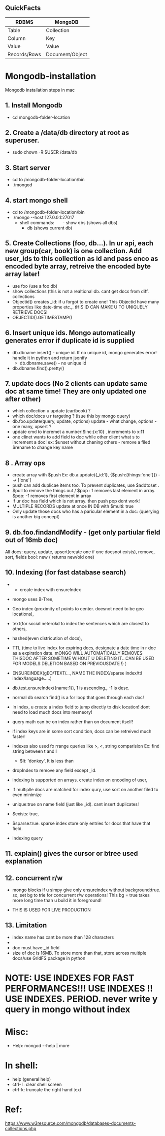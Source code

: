 ## QuickFacts

| RDBMS| MongoDB  | 
|------|----------|
| Table|Collection| 
|Column|Key       |  
|Value	|Value|
|Records/Rows	 |Document/Object|

# Mongodb-installation
Mongodb installation steps in mac

## 1. Install Mongodb 
  - cd mongodb-folder-location
  
## 2. Create a /data/db directory at root as superuser. 
- sudo chown -R $USER /data/db
  
## 3. Start server
  - cd to /mongodb-folder-location/bin
  - ./mongod
  
## 4. start mongo shell
  -  cd to /mongodb-folder-location/bin
  - ./mongo --host 127.0.0.1:27017
      - shell commands: 
        - show dbs (shows all dbs)
        - db (shows current db)
       
## 5. Create Collections (foo, db...). In ur api, each new group(car, book) is one collection. Add user_ids to this collection as id and pass enco as encoded byte array, retreive the encoded byte array later! 
  - use foo (use a foo db) 
  - show collections (this is not a realtional db. cant get docs from diff. collections 
  - Objectid() creates _id: if u forgot to create one! This Objectid have many properties like date-time etc.,. tHIS ID CAN MAKE U TO UNIQUELY RETRIEVE DOCS!
  - OBJECTID().GETIMESTAMP()

## 6. Insert unique ids. Mongo automatically generates error if duplicate id is supplied
  - db.dbname.insert() - unique id. If no unique id, mongo generates error! handle it in python and return jsonify
      - db.dbname.save() - no unique id 
  - db.dbname.find().pretty()
  
## 7. update docs (No 2 clients can update same doc at same time! They are only updated one after other)
 - which collection u update (car/book) ?
 - which doc/docs u r targeting ? (isue this by mongo query)
 - db.foo.update(query, update, options) update - what change, options - one many, upsert ? 
 - update cmd to incremet a number!$inc:{x:10} , increments to x:11
 - one clinet wants to add field to doc while other client what s to increment a doc! 
    ex: $unset without chaning others - remove a filed
        $rename to change key name 
## 8 . Array ops
- create array with $push Ex: db.a.update({_id:1}, {$push:{things:'one'}}) -->  ['one']
- push can add duplicae items too. To prevent duplicates, use $addtoset .
- $pull to remove the things out / $pop : 1 removes last element in array. $pop: -1 removes first element in array
- If ur doc has field which is not array. then push pop dont work! 
- MULTIPLE RECORDS update at once IN DB with $multi: true
- Only update those docs who has a paricular element in a doc: (querying is another big concept) 


## 9. db.foo.findandModify - (get only partiular field out of 16mb doc) 
All docs: query, update, upsert(create one if one doesnot exists), remove,  sort, fields 
bool: new ( returns new/old one) 

## 10. Indexing (for fast database search)
-  - create index with ensureIndex
 - mongo uses B-Tree,
 - Geo index (proximity of points to center. doesnot need to be geo locations), 
 - text(for social neterokd to index the sentences which are closest to others, 
 - hashed(even districution of docs), 
 - TTL (time to live index for expiring docs, designate a date time in r doc as a expiration date. mONGO WILL AUTOMATICALLY REMOVES THISDOC AFTER SOMETIME WIHOUT U DELETING IT...CAN BE USED FOR MODELS DELETION BASED ON PREVIOUSDATE !)  )

- ENSUREiNDEX(gEO/TEXT/..., NAME THE INDEX/sparse index/ttl index/language.....)

- db.test.ensureIndex({name:1}), 1 is ascending., -1 is desc. 

- normal db search find() is a for loop that goes through each doc!
- In index, u create a index field to jump directly to disk location! dont need to load much docs into memeory! 

- query math can be on index rather than on document itself!

- if index keys are in some sort condition, docs can be retreived much faster! 

- indexes also used fo rrange queries like >, <, string comparision Ex: find string between t and l 
    - $lt: 'donkey', lt is less than 
    
- dropIndex to remove any field except _id. 

- indexing is supported on arrays. create index on encoding of user, 

- If multiplle docs are matched for index qury, use sort on another filed to even minimize 

- unique:true on name field (just like _id). cant insert duplicates! 

- $exists: true, 

- $sparse:true. sparse index store only entries for docs that have that field. 

- indexing query
    



 ## 11. explain() gives the cursor or btree used explanation
 
 ## 12. concurrent r/w
 

 - mongo blocks if u simpy give only ensureindex without background:true. so, set bg to trie for concurrent r/w operations! This bg = true takes more long time than u build it in foreground!
 
 - THIS IS USED FOR LIVE PRODUCTION 

## 13. Limitation
- index name has cant be more than 128 characters
-
- doc must have _id field
- size of doc is 16MB. To store more than that, store across multiple docs/use GridFS package in python

# NOTE:  USE INDEXES FOR FAST PERFORMANCES!!! USE INDEXES !! USE INDEXES. PERIOD. never write y query in mongo without index

# Misc:
- Help:  mongod --help | more
# In shell:
 - help (general help)
  - ctrl- l: clear shell screen
  - ctrl-k: truncate the right hand text
  
# Ref:

https://www.w3resource.com/mongodb/databases-documents-collections.php



